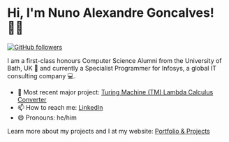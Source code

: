 # Hi, I'm Nuno Alexandre Goncalves! 👋🏿

[![GitHub followers](https://img.shields.io/github/followers/n-alex-goncalves?style=social)](https://www.github.com/n-goncalves1)

I am a first-class honours Computer Science Alumni from the University of Bath, UK 🛀 and currently a Specialist Programmer for Infosys, a global IT consulting company :computer:.

- 🌱 Most recent major project: [Turing Machine (TM) Lambda Calculus Converter](https://github.com/n-alex-goncalves/Turing-Machine-Lambda-Calculus-Converter)
- 📫 How to reach me: [LinkedIn](https://www.linkedin.com/in/n-alex-goncalves/)
- 😄 Pronouns: he/him

Learn more about my projects and I at my website: [Portfolio & Projects](https://n-alex-goncalves.github.io/PersonalPage/)
